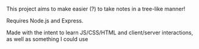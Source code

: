 This project aims to make easier (?) to take notes in a tree-like manner!  
  
  
Requires Node.js and Express.  
  
  
Made with the intent to learn JS/CSS/HTML and client/server interactions, as well as something I could use
